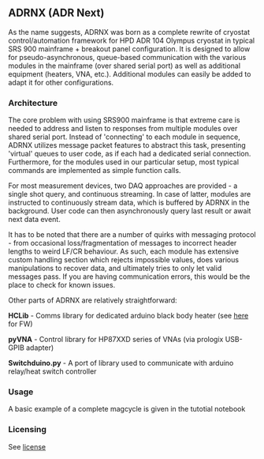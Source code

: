 ## ADRNX (ADR Next)
As the name suggests, ADRNX was born as a complete rewrite of cryostat control/automation framework for HPD ADR 104 Olympus cryostat in typical SRS 900 mainframe + breakout panel configuration. It is designed to allow for pseudo-asynchronous, queue-based communication with the various modules in the mainframe (over shared serial port) as well as additional equipment (heaters, VNA, etc.). Additional modules can easily be added to adapt it for other configurations.


### Architecture
The core problem with using SRS900 mainframe is that extreme care is needed to address and listen to responses from multiple modules over shared serial port. Instead of 'connecting' to each module in sequence, ADRNX utilizes message packet features to abstract this task, presenting 'virtual' queues to user code, as if each had a dedicated serial connection. Furthermore, for the modules used in our particular setup, most typical commands are implemented as simple function calls.

For most measurement devices, two DAQ approaches are provided - a single shot query, and continuous streaming. In case of latter, modules are instructed to continuously stream data, which is buffered by ADRNX in the background. User code can then asynchronously query last result or await next data event. 

It has to be noted that there are a number of quirks with messaging protocol - from occasional loss/fragmentation of messages to incorrect header lengths to weird LF/CR behaviour. As such, each module has extensive custom handling section which rejects impossible values, does various manipulations to recover data, and ultimately tries to only let valid messages pass. If you are having communication errors, this would be the place to check for known issues.



Other parts of ADRNX are relatively straightforward:

**HCLib** - Comms library for dedicated arduino black body heater (see [here](https://github.com/nikitakuklev/BBDuino) for FW)

**pyVNA** - Control library for HP87XXD series of VNAs (via prologix USB-GPIB adapter)

**Switchduino.py** - A port of library used to communicate with arduino relay/heat switch controller



### Usage
A basic example of a complete magcycle is given in the tutotial notebook



### Licensing
See [license](LICENSE)


